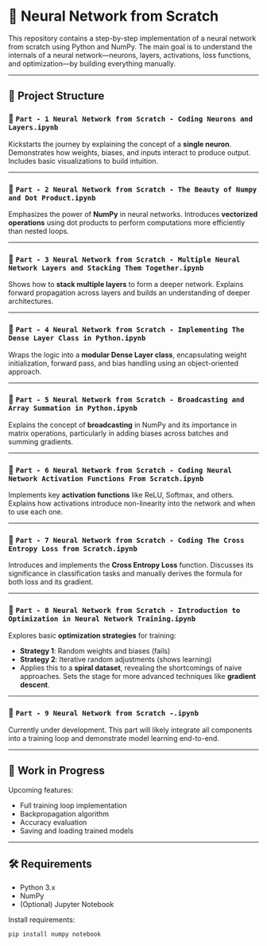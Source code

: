 # 🧠 Neural Network from Scratch

This repository contains a step-by-step implementation of a neural network from scratch using Python and NumPy. The main goal is to understand the internals of a neural network—neurons, layers, activations, loss functions, and optimization—by building everything manually.

---

## 📂 Project Structure

### 🔹 `Part - 1 Neural Network from Scratch - Coding Neurons and Layers.ipynb`
Kickstarts the journey by explaining the concept of a **single neuron**. Demonstrates how weights, biases, and inputs interact to produce output. Includes basic visualizations to build intuition.

---

### 🔹 `Part - 2 Neural Network from Scratch - The Beauty of Numpy and Dot Product.ipynb`
Emphasizes the power of **NumPy** in neural networks. Introduces **vectorized operations** using dot products to perform computations more efficiently than nested loops.

---

### 🔹 `Part - 3 Neural Network from Scratch - Multiple Neural Network Layers and Stacking Them Together.ipynb`
Shows how to **stack multiple layers** to form a deeper network. Explains forward propagation across layers and builds an understanding of deeper architectures.

---

### 🔹 `Part - 4 Neural Network from Scratch - Implementing The Dense Layer Class in Python.ipynb`
Wraps the logic into a **modular Dense Layer class**, encapsulating weight initialization, forward pass, and bias handling using an object-oriented approach.

---

### 🔹 `Part - 5 Neural Network from Scratch - Broadcasting and Array Summation in Python.ipynb`
Explains the concept of **broadcasting** in NumPy and its importance in matrix operations, particularly in adding biases across batches and summing gradients.

---

### 🔹 `Part - 6 Neural Network from Scratch - Coding Neural Network Activation Functions From Scratch.ipynb`
Implements key **activation functions** like ReLU, Softmax, and others. Explains how activations introduce non-linearity into the network and when to use each one.

---

### 🔹 `Part - 7 Neural Network from Scratch - Coding The Cross Entropy Loss from Scratch.ipynb`
Introduces and implements the **Cross Entropy Loss** function. Discusses its significance in classification tasks and manually derives the formula for both loss and its gradient.

---

### 🔹 `Part - 8 Neural Network from Scratch - Introduction to Optimization in Neural Network Training.ipynb`
Explores basic **optimization strategies** for training:
- **Strategy 1**: Random weights and biases (fails)
- **Strategy 2**: Iterative random adjustments (shows learning)
- Applies this to a **spiral dataset**, revealing the shortcomings of naive approaches.
Sets the stage for more advanced techniques like **gradient descent**.

---

### 🔹 `Part - 9 Neural Network from Scratch -.ipynb`
Currently under development. This part will likely integrate all components into a training loop and demonstrate model learning end-to-end.

---

## 🚧 Work in Progress

Upcoming features:
- Full training loop implementation
- Backpropagation algorithm
- Accuracy evaluation
- Saving and loading trained models

---

## 🛠️ Requirements

- Python 3.x
- NumPy
- (Optional) Jupyter Notebook

Install requirements:
```bash
pip install numpy notebook
